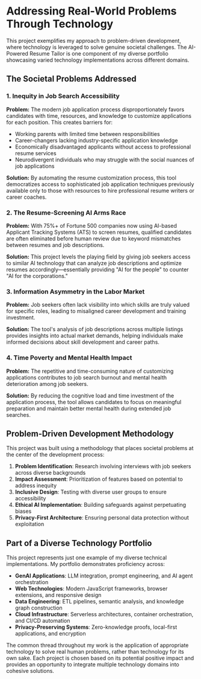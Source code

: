 # Addressing Real-World Problems Through Technology

This project exemplifies my approach to problem-driven development, where technology is leveraged to solve genuine societal challenges. The AI-Powered Resume Tailor is one component of my diverse portfolio showcasing varied technology implementations across different domains.

## The Societal Problems Addressed

### 1. Inequity in Job Search Accessibility

**Problem:** The modern job application process disproportionately favors candidates with time, resources, and knowledge to customize applications for each position. This creates barriers for:
- Working parents with limited time between responsibilities
- Career-changers lacking industry-specific application knowledge
- Economically disadvantaged applicants without access to professional resume services
- Neurodivergent individuals who may struggle with the social nuances of job applications

**Solution:** By automating the resume customization process, this tool democratizes access to sophisticated job application techniques previously available only to those with resources to hire professional resume writers or career coaches.

### 2. The Resume-Screening AI Arms Race

**Problem:** With 75%+ of Fortune 500 companies now using AI-based Applicant Tracking Systems (ATS) to screen resumes, qualified candidates are often eliminated before human review due to keyword mismatches between resumes and job descriptions.

**Solution:** This project levels the playing field by giving job seekers access to similar AI technology that can analyze job descriptions and optimize resumes accordingly—essentially providing "AI for the people" to counter "AI for the corporations."

### 3. Information Asymmetry in the Labor Market

**Problem:** Job seekers often lack visibility into which skills are truly valued for specific roles, leading to misaligned career development and training investment.

**Solution:** The tool's analysis of job descriptions across multiple listings provides insights into actual market demands, helping individuals make informed decisions about skill development and career paths.

### 4. Time Poverty and Mental Health Impact

**Problem:** The repetitive and time-consuming nature of customizing applications contributes to job search burnout and mental health deterioration among job seekers.

**Solution:** By reducing the cognitive load and time investment of the application process, the tool allows candidates to focus on meaningful preparation and maintain better mental health during extended job searches.

## Problem-Driven Development Methodology

This project was built using a methodology that places societal problems at the center of the development process:

1. **Problem Identification**: Research involving interviews with job seekers across diverse backgrounds
2. **Impact Assessment**: Prioritization of features based on potential to address inequity
3. **Inclusive Design**: Testing with diverse user groups to ensure accessibility
4. **Ethical AI Implementation**: Building safeguards against perpetuating biases
5. **Privacy-First Architecture**: Ensuring personal data protection without exploitation

## Part of a Diverse Technology Portfolio

This project represents just one example of my diverse technical implementations. My portfolio demonstrates proficiency across:

- **GenAI Applications**: LLM integration, prompt engineering, and AI agent orchestration
- **Web Technologies**: Modern JavaScript frameworks, browser extensions, and responsive design
- **Data Engineering**: ETL pipelines, semantic analysis, and knowledge graph construction
- **Cloud Infrastructure**: Serverless architectures, container orchestration, and CI/CD automation
- **Privacy-Preserving Systems**: Zero-knowledge proofs, local-first applications, and encryption

The common thread throughout my work is the application of appropriate technology to solve real human problems, rather than technology for its own sake. Each project is chosen based on its potential positive impact and provides an opportunity to integrate multiple technology domains into cohesive solutions.